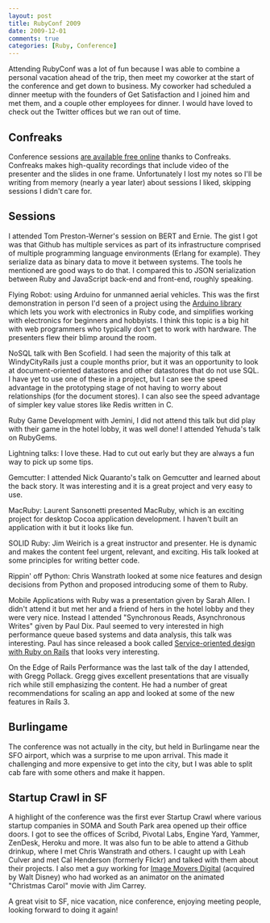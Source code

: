 ```yaml
---
layout: post
title: RubyConf 2009
date: 2009-12-01
comments: true
categories: [Ruby, Conference]
---
```


Attending RubyConf was a lot of fun because I was able to combine a personal vacation ahead of the trip, then meet my coworker at the start of the conference and get down to business. My coworker had scheduled a dinner meetup with the founders of Get Satisfaction and I joined him and met them, and a couple other employees for dinner. I would have loved to check out the Twitter offices but we ran out of time.

Confreaks
---------
Conference sessions [are available free online](http://rubyconf2009.confreaks.com/) thanks to Confreaks. Confreaks makes high-quality recordings that include video of the presenter and the slides in one frame. Unfortunately I lost my notes so I'll be writing from memory (nearly a year later) about sessions I liked, skipping sessions I didn't care for.

Sessions
--------
I attended Tom Preston-Werner's session on BERT and Ernie. The gist I got was that Github has multiple services as part of its infrastructure comprised of multiple programming language environments (Erlang for example). They serialize data as binary data to move it between systems. The tools he mentioned are good ways to do that. I compared this to JSON serialization between Ruby and JavaScript back-end and front-end, roughly speaking.

Flying Robot: using Arduino for unmanned aerial vehicles. This was the first demonstration in person I'd seen of a project using the [Arduino library](http://www.arduino.cc/) which lets you work with electronics in Ruby code, and simplifies working with electronics for beginners and hobbyists. I think this topic is a big hit with web programmers who typically don't get to work with hardware. The presenters flew their blimp around the room.

NoSQL talk with Ben Scofield. I had seen the majority of this talk at WindyCityRails just a couple months prior, but it was an opportunity to look at document-oriented datastores and other datastores that do not use SQL. I have yet to use one of these in a project, but I can see the speed advantage in the prototyping stage of not having to worry about relationships (for the document stores). I can also see the speed advantage of simpler key value stores like Redis written in C.

Ruby Game Development with Jemini, I did not attend this talk but did play with their game in the hotel lobby, it was well done! I attended Yehuda's talk on RubyGems.

Lightning talks: I love these. Had to cut out early but they are always a fun way to pick up some tips.

Gemcutter: I attended Nick Quaranto's talk on Gemcutter and learned about the back story. It was interesting and it is a great project and very easy to use.

MacRuby: Laurent Sansonetti presented MacRuby, which is an exciting project for desktop Cocoa application development. I haven't built an application with it but it looks like fun.

SOLID Ruby: Jim Weirich is a great instructor and presenter. He is dynamic and makes the content feel urgent, relevant, and exciting. His talk looked at some principles for writing better code.

Rippin' off Python: Chris Wanstrath looked at some nice features and design decisions from Python and proposed introducing some of them to Ruby.

Mobile Applications with Ruby was a presentation given by Sarah Allen. I didn't attend it but met her and a friend of hers in the hotel lobby and they were very nice. Instead I attended "Synchronous Reads, Asynchronous Writes" given by Paul Dix. Paul seemed to very interested in high performance queue based systems and data analysis, this talk was interesting. Paul has since released a book called [Service-oriented design with Ruby on Rails](http://www.amazon.com/Service-Oriented-Design-Rails-Addison-Wesley-Professional/dp/0321659368/ref=sr_1_1?ie=UTF8&s=books&qid=1285179039&sr=8-1) that looks very interesting.

On the Edge of Rails Performance was the last talk of the day I attended, with Gregg Pollack. Gregg gives excellent presentations that are visually rich while still emphasizing the content. He had a number of great recommendations for scaling an app and looked at some of the new features in Rails 3.

Burlingame
----------
The conference was not actually in the city, but held in Burlingame near the SFO airport, which was a surprise to me upon arrival. This made it challenging and more expensive to get into the city, but I was able to split cab fare with some others and make it happen. 

Startup Crawl in SF
-------------------
A highlight of the conference was the first ever Startup Crawl where various startup companies in SOMA and South Park area opened up their office doors. I got to see the offices of Scribd, Pivotal Labs, Engine Yard, Yammer, ZenDesk, Heroku and more. It was also fun to be able to attend a Github drinkup, where I met Chris Wanstrath and others. I caught up with Leah Culver and met Cal Henderson (formerly Flickr) and talked with them about their projects. I also met a guy working for [Image Movers Digital](http://en.wikipedia.org/wiki/ImageMovers_Digital) (acquired by Walt Disney) who had worked as an animator on the animated "Christmas Carol" movie with Jim Carrey.

A great visit to SF, nice vacation, nice conference, enjoying meeting people, looking forward to doing it again!
